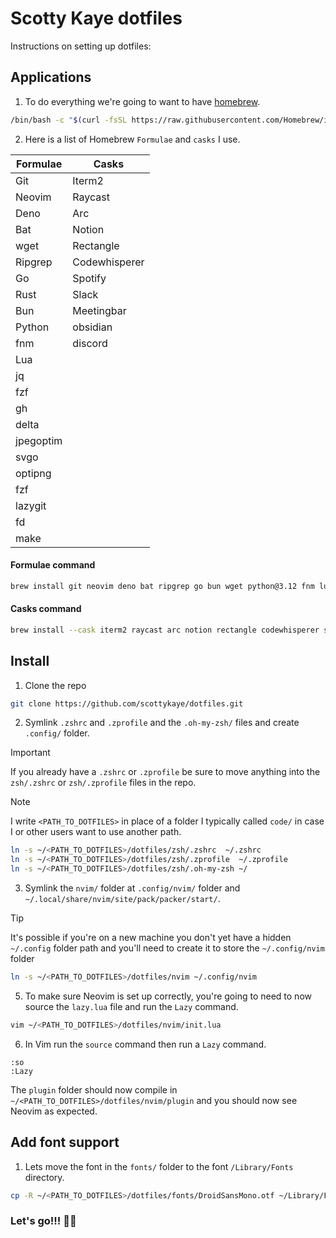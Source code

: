 # Scotty Kaye dotfiles

Instructions on setting up dotfiles:

## Applications

1. To do everything we're going to want to have [homebrew](https://brew.sh/).

```sh
/bin/bash -c "$(curl -fsSL https://raw.githubusercontent.com/Homebrew/install/HEAD/install.sh)"
```

2. Here is a list of Homebrew `Formulae` and `casks` I use.

| Formulae  | Casks         |
| --------- | ------------- |
| Git       | Iterm2        |
| Neovim    | Raycast       |
| Deno      | Arc           |
| Bat       | Notion        |
| wget      | Rectangle     |
| Ripgrep   | Codewhisperer |
| Go        | Spotify       |
| Rust      | Slack         |
| Bun       | Meetingbar    |
| Python    | obsidian      |
| fnm       | discord       |
| Lua       |               |
| jq        |               |
| fzf       |               |
| gh        |               |
| delta     |               |
| jpegoptim |               |
| svgo      |               |
| optipng   |               |
| fzf       |               |
| lazygit   |               |
| fd        |               |
| make      |               |

#### Formulae command

```sh
brew install git neovim deno bat ripgrep go bun wget python@3.12 fnm lua gh jq fzf oven-sh/bun/bun rust jpegoptim svgo optipng delta lazygit fd make
```

#### Casks command

```sh
brew install --cask iterm2 raycast arc notion rectangle codewhisperer spotify slack meetingbar obsidian discord
```

## Install

1. Clone the repo

```sh
git clone https://github.com/scottykaye/dotfiles.git
```

2. Symlink `.zshrc` and `.zprofile` and the `.oh-my-zsh/` files and create `.config/` folder.

> [!IMPORTANT]
> If you already have a `.zshrc` or `.zprofile` be sure to move anything into the `zsh/.zshrc` or `zsh/.zprofile` files in the repo.

> [!NOTE]
> I write `<PATH_TO_DOTFILES>` in place of a folder I typically called `code/` in case I or other users want to use another path.

```sh
ln -s ~/<PATH_TO_DOTFILES>/dotfiles/zsh/.zshrc  ~/.zshrc
ln -s ~/<PATH_TO_DOTFILES>/dotfiles/zsh/.zprofile  ~/.zprofile
ln -s ~/<PATH_TO_DOTFILES>/dotfiles/zsh/.oh-my-zsh ~/
```

3. Symlink the `nvim/` folder at `.config/nvim/` folder and `~/.local/share/nvim/site/pack/packer/start/`.

> [!TIP]
> It's possible if you're on a new machine you don't yet have a hidden `~/.config` folder path and you'll need to create it to store the `~/.config/nvim` folder

```sh
ln -s ~/<PATH_TO_DOTFILES>/dotfiles/nvim ~/.config/nvim
```

5. To make sure Neovim is set up correctly, you're going to need to now source the `lazy.lua` file and run the `Lazy` command.

```sh
vim ~/<PATH_TO_DOTFILES>/dotfiles/nvim/init.lua
```

6. In Vim run the `source` command then run a `Lazy` command.

```vim
:so
:Lazy
```

The `plugin` folder should now compile in `~/<PATH_TO_DOTFILES>/dotfiles/nvim/plugin` and you should now see Neovim as expected.

## Add font support

1. Lets move the font in the `fonts/` folder to the font `/Library/Fonts` directory.

```sh
cp -R ~/<PATH_TO_DOTFILES>/dotfiles/fonts/DroidSansMono.otf ~/Library/Fonts/DroidSansMono.otf
```

### Let's go!!! 😤😵
